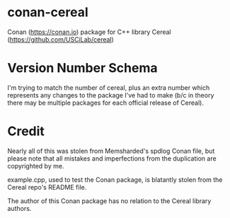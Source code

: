 # conan-cereal
Conan (https://conan.io) package for C++ library Cereal (https://github.com/USCiLab/cereal)

# Version Number Schema

I'm trying to match the number of cereal, plus an extra number which represents
any changes to the package I've had to make (b/c in theory there may be
multiple packages for each official release of Cereal).

# Credit

Nearly all of this was stolen from Memsharded's spdlog Conan file, but please
note that all mistakes and imperfections from the duplication are copyrighted
by me.

example.cpp, used to test the Conan package, is blatantly stolen from the Cereal
repo's README file.

The author of this Conan package has no relation to the Cereal library authors.
